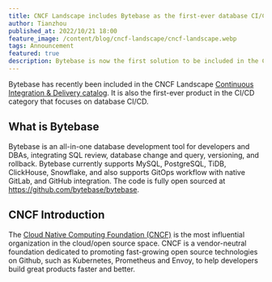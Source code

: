 ```yaml
---
title: CNCF Landscape includes Bytebase as the first-ever database CI/CD solution
author: Tianzhou
published_at: 2022/10/21 18:00
feature_image: /content/blog/cncf-landscape/cncf-landscape.webp
tags: Announcement
featured: true
description: Bytebase is now the first solution to be included in the CNCF Landscape that focuses solely on database CI/CD.
---
```


Bytebase has recently been included in the CNCF Landscape [Continuous Integration & Delivery catalog](https://landscape.cncf.io/?selected=bytebase). It is also the first-ever product in the CI/CD category that focuses on database CI/CD.

## What is Bytebase

Bytebase is an all-in-one database development tool for developers and DBAs, integrating SQL review, database change and query, versioning, and rollback. Bytebase currently supports MySQL, PostgreSQL, TiDB, ClickHouse, Snowflake, and also supports GitOps workflow with native GitLab, and GitHub integration. The code is fully open sourced at https://github.com/bytebase/bytebase.

## CNCF Introduction

The [Cloud Native Computing Foundation (CNCF)](https://www.cncf.io/) is the most influential organization in the cloud/open source space. CNCF is a vendor-neutral foundation dedicated to promoting fast-growing open source technologies on Github, such as Kubernetes, Prometheus and Envoy, to help developers build great products faster and better.
